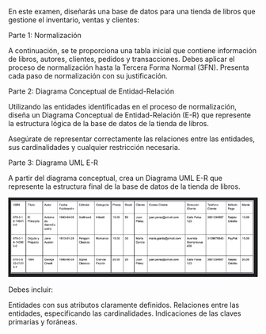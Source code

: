 En este examen, diseñarás una base de datos para una tienda de libros que gestione el inventario, ventas y clientes:



Parte 1: Normalización


A continuación, se te proporciona una tabla inicial que contiene información de libros, autores, clientes, pedidos y transacciones. Debes aplicar el proceso de normalización hasta la Tercera Forma Normal (3FN). Presenta cada paso de normalización con su justificación.







Parte 2: Diagrama Conceptual de Entidad-Relación


Utilizando las entidades identificadas en el proceso de normalización, diseña un Diagrama Conceptual de Entidad-Relación (E-R) que represente la estructura lógica de la base de datos de la tienda de libros.

Asegúrate de representar correctamente las relaciones entre las entidades, sus cardinalidades y cualquier restricción necesaria.



Parte 3: Diagrama UML E-R


A partir del diagrama conceptual, crea un Diagrama UML E-R que represente la estructura final de la base de datos de la tienda de libros.

![alt text](image.png)

Debes incluir:

Entidades con sus atributos claramente definidos.
Relaciones entre las entidades, especificando las cardinalidades.
Indicaciones de las claves primarias y foráneas.
